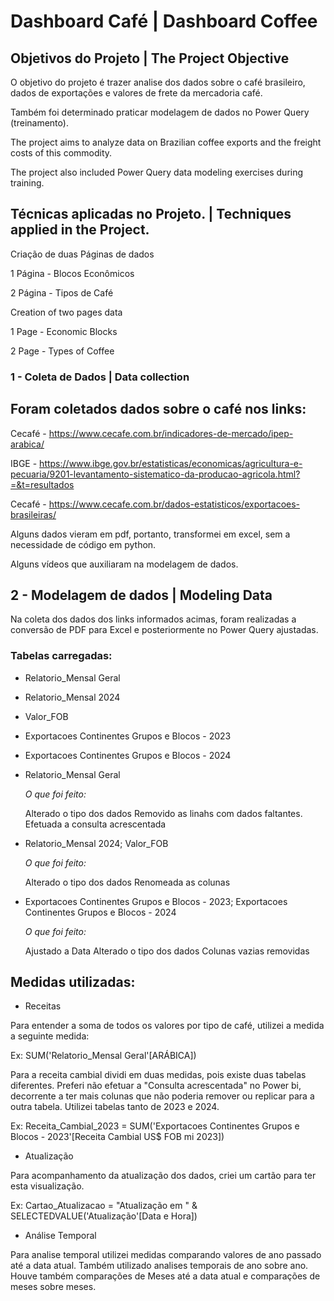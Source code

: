 # Dashboard Café | Dashboard Coffee

## Objetivos do Projeto | The Project Objective

O objetivo do projeto é trazer analise dos dados sobre o café brasileiro, dados de exportações e valores de frete da mercadoria café.

Também foi determinado praticar modelagem de dados no Power Query (treinamento).


The project aims to analyze data on Brazilian coffee exports and the freight costs of this commodity.

The project also included Power Query data modeling exercises during training.

## Técnicas aplicadas no Projeto. | Techniques applied in the Project.

Criação de duas Páginas de dados

1 Página - Blocos Econômicos

2 Página - Tipos de Café

Creation of two pages data 

1 Page - Economic Blocks

2 Page - Types of Coffee

### 1 - Coleta de Dados | Data collection

## Foram coletados dados sobre o café nos links:

Cecafé - https://www.cecafe.com.br/indicadores-de-mercado/ipep-arabica/

IBGE - https://www.ibge.gov.br/estatisticas/economicas/agricultura-e-pecuaria/9201-levantamento-sistematico-da-producao-agricola.html?=&t=resultados

Cecafé - https://www.cecafe.com.br/dados-estatisticos/exportacoes-brasileiras/

Alguns dados vieram em pdf, portanto, transformei em excel, sem a necessidade de código em python.

Alguns vídeos que auxiliaram na modelagem de dados.

## 2 - Modelagem de dados | Modeling Data

Na coleta dos dados dos links informados acimas, foram realizadas a conversão de PDF para Excel e posteriormente no Power Query ajustadas.

### Tabelas carregadas:

- Relatorio_Mensal Geral
- Relatorio_Mensal 2024
- Valor_FOB
- Exportacoes Continentes Grupos e Blocos - 2023
- Exportacoes Continentes Grupos e Blocos - 2024


- Relatorio_Mensal Geral

  *O que foi feito:*
  
  Alterado o tipo dos dados
  Removido as linahs com dados faltantes.
  Efetuada a consulta acrescentada 
 
- Relatorio_Mensal 2024; Valor_FOB

  *O que foi feito:*
  
  Alterado o tipo dos dados
  Renomeada as colunas

- Exportacoes Continentes Grupos e Blocos - 2023; Exportacoes Continentes Grupos e Blocos - 2024

  *O que foi feito:*

  Ajustado a Data
  Alterado o tipo dos dados
  Colunas vazias removidas


## Medidas utilizadas:

- Receitas

Para entender a soma de todos os valores por tipo de café, utilizei a medida a seguinte medida:

Ex:
    SUM('Relatorio_Mensal Geral'[ARÁBICA])

Para a receita cambial dividi em duas medidas, pois existe duas tabelas diferentes. Preferi não efetuar a "Consulta acrescentada" no Power bi, decorrente a ter mais colunas que não poderia remover ou replicar para a outra tabela. Utilizei tabelas tanto de 2023 e 2024.

Ex:
    Receita_Cambial_2023 = SUM('Exportacoes Continentes Grupos e Blocos - 2023'[Receita Cambial US$ FOB mi 2023]) 


- Atualização

Para acompanhamento da atualização dos dados, criei um cartão para ter esta visualização.

Ex:
    Cartao_Atualizacao = "Atualização em " & SELECTEDVALUE('Atualização'[Data e Hora])

- Análise Temporal

Para analise temporal utilizei medidas comparando valores de ano passado até a data atual. Também utilizado analises temporais de ano sobre ano. 
Houve também comparações de Meses até a data atual e comparações de meses sobre meses.








